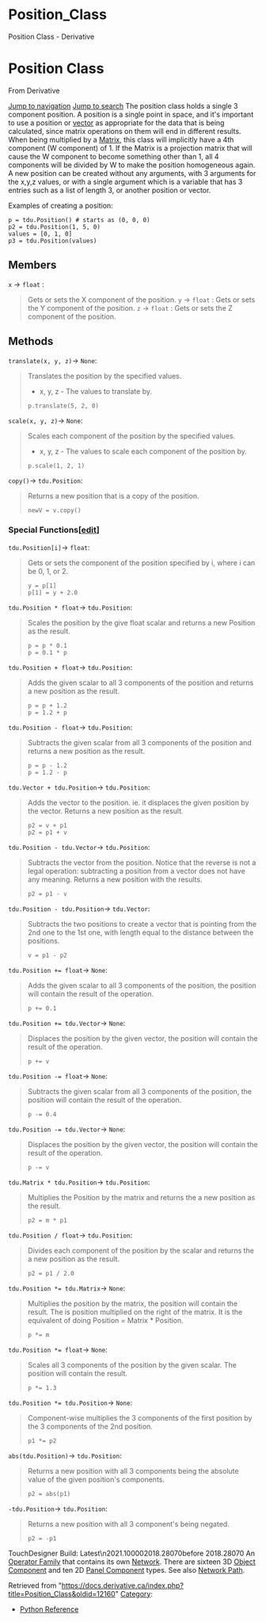 

# Position_Class

Position Class - Derivative




# Position Class
From Derivative

[Jump to navigation](#mw-head)
[Jump to search](#searchInput)
The position class holds a single 3 component position. A position is a single point in space, and it's important to use a position or [vector](Vector_Class.html "Vector Class") as appropriate for the data that is being calculated, since matrix operations on them will end in different results. When being multiplied by a [Matrix](Matrix_Class.html "Matrix Class"), this class will implicitly have a 4th component (W component) of 1. If the Matrix is a projection matrix that will cause the W component to become something other than 1, all 4 components will be divided by W to make the position homogeneous again. A new position can be created without any arguments, with 3 arguments for the x,y,z values, or with a single argument which is a variable that has 3 entries such as a list of length 3, or another position or vector.
  
Examples of creating a position:
```
p = tdu.Position() # starts as (0, 0, 0)
p2 = tdu.Position(1, 5, 0)
values = [0, 1, 0]
p3 = tdu.Position(values)
```
  

## Members
`x` → `float` :
> Gets or sets the X component of the position.
`y` → `float` :
> Gets or sets the Y component of the position.
`z` → `float` :
> Gets or sets the Z component of the position.
## Methods
`translate(x, y, z)`→ `None`:
> Translates the position by the specified values.
> 
> * x, y, z - The values to translate by.
> 
> ```
> p.translate(5, 2, 0)
> 
> ```
`scale(x, y, z)`→ `None`:
> Scales each component of the position by the specified values.
> 
> * x, y, z - The values to scale each component of the position by.
> 
> ```
> p.scale(1, 2, 1)
> 
> ```
`copy()`→ `tdu.Position`:
> Returns a new position that is a copy of the position.
> 
> ```
> newV = v.copy()
> 
> ```
### Special Functions[[edit](https://docs.derivative.ca/index.php?title=Template:SubSection&action=edit&section=T-1 "Edit section: Special Functions")]
`tdu.Position[i]`→ `float`:
> Gets or sets the component of the position specified by i, where i can be 0, 1, or 2.
> 
> ```
> y = p[1]
> p[1] = y + 2.0
> 
> ```
`tdu.Position * float`→ `tdu.Position`:
> Scales the position by the give float scalar and returns a new Position as the result.
> 
> ```
> p = p * 0.1
> p = 0.1 * p
> 
> ```
`tdu.Position + float`→ `tdu.Position`:
> Adds the given scalar to all 3 components of the position and returns a new position as the result.
> 
> ```
> p = p + 1.2
> p = 1.2 + p
> 
> ```
`tdu.Position - float`→ `tdu.Position`:
> Subtracts the given scalar from all 3 components of the position and returns a new position as the result.
> 
> ```
> p = p - 1.2
> p = 1.2 - p
> 
> ```
`tdu.Vector + tdu.Position`→ `tdu.Position`:
> Adds the vector to the position. ie. it displaces the given position by the vector. Returns a new position as the result.
> 
> ```
> p2 = v + p1
> p2 = p1 + v
> 
> ```
`tdu.Position - tdu.Vector`→ `tdu.Position`:
> Subtracts the vector from the position. Notice that the reverse is not a legal operation: subtracting a position from a vector does not have any meaning. Returns a new position with the results.
> 
> ```
> p2 = p1 - v
> 
> ```
`tdu.Position - tdu.Position`→ `tdu.Vector`:
> Subtracts the two positions to create a vector that is pointing from the 2nd one to the 1st one, with length equal to the distance between the positions.
> 
> ```
> v = p1 - p2
> 
> ```
`tdu.Position += float`→ `None`:
> Adds the given scalar to all 3 components of the position, the position will contain the result of the operation.
> 
> ```
> p += 0.1
> 
> ```
`tdu.Position += tdu.Vector`→ `None`:
> Displaces the position by the given vector, the position will contain the result of the operation.
> 
> ```
> p += v
> 
> ```
`tdu.Position -= float`→ `None`:
> Subtracts the given scalar from all 3 components of the position, the position will contain the result of the operation.
> 
> ```
> p -= 0.4
> 
> ```
`tdu.Position -= tdu.Vector`→ `None`:
> Displaces the position by the given vector, the position will contain the result of the operation.
> 
> ```
> p -= v
> 
> ```
`tdu.Matrix * tdu.Position`→ `tdu.Position`:
> Multiplies the Position by the matrix and returns the a new position as the result.
> 
> ```
> p2 = m * p1
> 
> ```
`tdu.Position / float`→ `tdu.Position`:
> Divides each component of the position by the scalar and returns the a new position as the result.
> 
> ```
> p2 = p1 / 2.0
> 
> ```
`tdu.Position *= tdu.Matrix`→ `None`:
> Multiplies the position by the matrix, the position will contain the result. The is position multiplied on the right of the matrix. It is the equivalent of doing Position = Matrix \* Position.
> 
> ```
> p *= m
> 
> ```
`tdu.Position *= float`→ `None`:
> Scales all 3 components of the position by the given scalar. The position will contain the result.
> 
> ```
> p *= 1.3
> 
> ```
`tdu.Position *= tdu.Position`→ `None`:
> Component-wise multiplies the 3 components of the first position by the 3 components of the 2nd position.
> 
> ```
> p1 *= p2
> 
> ```
`abs(tdu.Position)`→ `tdu.Position`:
> Returns a new position with all 3 components being the absolute value of the given position's components.
> 
> ```
> p2 = abs(p1)
> 
> ```
`-tdu.Position`→ `tdu.Position`:
> Returns a new position with all 3 component's being negated.
> 
> ```
> p2 = -p1
> 
> ```
TouchDesigner Build: Latest\n2021.100002018.28070before 2018.28070
An [Operator Family](Operator_Family.html "Operator Family") that contains its own [Network](Network.html "Network"). There are sixteen 3D [Object Component](Object_Component.html "Object Component") and ten 2D [Panel Component](Panel_Component.html "Panel Component") types. See also [Network Path](Network_Path.html "Network Path").

Retrieved from "<https://docs.derivative.ca/index.php?title=Position_Class&oldid=12160>"
[Category](Special_Categories.html "Special:Categories"):
* [Python Reference](Category_Python_Reference.html "Category:Python Reference")